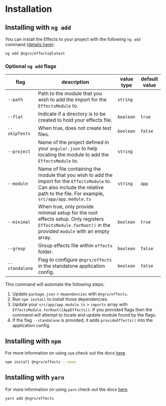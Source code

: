 # Installation

## Installing with `ng add`

You can install the Effects to your project with the following `ng add` command <a href="https://angular.io/cli/add" target="_blank">(details here)</a>:

```sh
ng add @ngrx/effects@latest
```

### Optional `ng add` flags

| flag | description | value type | default value
| --- | --- | --- | ---
| `--path` | Path to the module that you wish to add the import for the `EffectsModule` to. | `string`
| `--flat` | Indicate if a directory is to be created to hold your effects file. | `boolean` | `true`
| `--skipTests` | When true, does not create test files. | `boolean` | `false`
| `--project` | Name of the project defined in your `angular.json` to help locating the module to add the `EffectsModule` to. | `string`
| `--module` | Name of file containing the module that you wish to add the import for the `EffectsModule` to. Can also include the relative path to the file. For example, `src/app/app.module.ts` | `string` | `app`
| `--minimal` | When true, only provide minimal setup for the root effects setup. Only registers `EffectsModule.forRoot()` in the provided `module` with an empty array. | `boolean` | `true`
| `--group` | Group effects file within `effects` folder. | `boolean` | `false`
| `--standalone` | Flag to configure `@ngrx/effects` in the standalone application config. | `boolean` |`false` |

This command will automate the following steps:

1. Update `package.json` > `dependencies` with `@ngrx/effects`.
2. Run `npm install` to install those dependencies. 
3. Update your `src/app/app.module.ts` > `imports` array with `EffectsModule.forRoot([AppEffects])`. If you provided flags then the command will attempt to locate and update module found by the flags.
4. If the flag `--standalone` is provided, it adds `provideEffects()` into the application config.

## Installing with `npm`

For more information on using `npm` check out the docs <a href="https://docs.npmjs.com/cli/install" target="_blank">here</a>.

```sh
npm install @ngrx/effects --save
```

## Installing with `yarn`

For more information on using `yarn` check out the docs <a href="https://yarnpkg.com/getting-started/usage#installing-all-the-dependencies" target="_blank">here</a>.

```sh
yarn add @ngrx/effects
```
